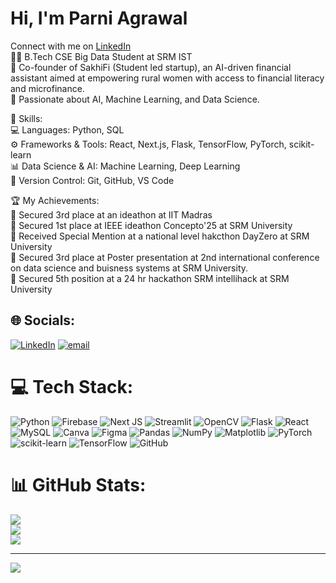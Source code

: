 # Hi, I'm Parni Agrawal
Connect with me on [LinkedIn](https://www.linkedin.com/in/parni-agrawal)<br/>
👨‍💻  B.Tech CSE Big Data Student at SRM IST<br/>
🌱 Co-founder of SakhiFi (Student led startup), an AI-driven financial assistant aimed at empowering rural women with access to financial literacy and microfinance.<br/>
🧠 Passionate about AI, Machine Learning, and Data Science.<br/>

🔧 Skills:<br/>
💻 Languages: Python, SQL<br/>
⚙️ Frameworks & Tools: React, Next.js, Flask, TensorFlow, PyTorch, scikit-learn<br/>
📊 Data Science & AI: Machine Learning, Deep Learning<br/>
🔄 Version Control: Git, GitHub, VS Code<br/>

🏆 My Achievements:<br/>
🏅 Secured 3rd place at an ideathon at IIT Madras<br/>
🥉 Secured 1st place at IEEE ideathon Concepto'25 at SRM University<br/>
🎯 Received Special Mention at a national level hakcthon DayZero at SRM University<br/>
🏅 Secured 3rd place at Poster presentation at 2nd international conference on data science and buisness systems at SRM University.<br/>
🥉 Secured 5th position at a 24 hr hackathon SRM intellihack at SRM University<br/>

## 🌐 Socials:
[![LinkedIn](https://img.shields.io/badge/LinkedIn-%230077B5.svg?logo=linkedin&logoColor=white)](https://linkedin.com/in/www.linkedin.com/in/parni-agrawal) [![email](https://img.shields.io/badge/Email-D14836?logo=gmail&logoColor=white)](mailto:pa4904@srmist.edu.in) 

# 💻 Tech Stack:
![Python](https://img.shields.io/badge/python-3670A0?style=for-the-badge&logo=python&logoColor=ffdd54) ![Firebase](https://img.shields.io/badge/firebase-%23039BE5.svg?style=for-the-badge&logo=firebase) ![Next JS](https://img.shields.io/badge/Next-black?style=for-the-badge&logo=next.js&logoColor=white) ![Streamlit](https://img.shields.io/badge/Streamlit-%23FE4B4B.svg?style=for-the-badge&logo=streamlit&logoColor=white) ![OpenCV](https://img.shields.io/badge/opencv-%23white.svg?style=for-the-badge&logo=opencv&logoColor=white) ![Flask](https://img.shields.io/badge/flask-%23000.svg?style=for-the-badge&logo=flask&logoColor=white) ![React](https://img.shields.io/badge/react-%2320232a.svg?style=for-the-badge&logo=react&logoColor=%2361DAFB) ![MySQL](https://img.shields.io/badge/mysql-4479A1.svg?style=for-the-badge&logo=mysql&logoColor=white) ![Canva](https://img.shields.io/badge/Canva-%2300C4CC.svg?style=for-the-badge&logo=Canva&logoColor=white) ![Figma](https://img.shields.io/badge/figma-%23F24E1E.svg?style=for-the-badge&logo=figma&logoColor=white) ![Pandas](https://img.shields.io/badge/pandas-%23150458.svg?style=for-the-badge&logo=pandas&logoColor=white) ![NumPy](https://img.shields.io/badge/numpy-%23013243.svg?style=for-the-badge&logo=numpy&logoColor=white) ![Matplotlib](https://img.shields.io/badge/Matplotlib-%23ffffff.svg?style=for-the-badge&logo=Matplotlib&logoColor=black) ![PyTorch](https://img.shields.io/badge/PyTorch-%23EE4C2C.svg?style=for-the-badge&logo=PyTorch&logoColor=white) ![scikit-learn](https://img.shields.io/badge/scikit--learn-%23F7931E.svg?style=for-the-badge&logo=scikit-learn&logoColor=white) ![TensorFlow](https://img.shields.io/badge/TensorFlow-%23FF6F00.svg?style=for-the-badge&logo=TensorFlow&logoColor=white) ![GitHub](https://img.shields.io/badge/github-%23121011.svg?style=for-the-badge&logo=github&logoColor=white)
# 📊 GitHub Stats:
![](https://github-readme-stats.vercel.app/api?username=parniagrawal_&theme=radical&hide_border=false&include_all_commits=false&count_private=false)<br/>
![](https://nirzak-streak-stats.vercel.app/?user=parniagrawal_&theme=radical&hide_border=false)<br/>
![](https://github-readme-stats.vercel.app/api/top-langs/?username=parniagrawal_&theme=radical&hide_border=false&include_all_commits=false&count_private=false&layout=compact)

---
[![](https://visitcount.itsvg.in/api?id=parniagrawal_&icon=0&color=0)](https://visitcount.itsvg.in)

<!-- Proudly created with GPRM ( https://gprm.itsvg.in ) -->
